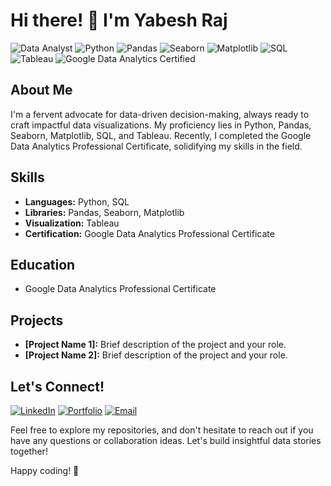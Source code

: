 # Hi there! 👋 I'm Yabesh Raj

![Data Analyst](https://img.shields.io/badge/Role-Data%20Analyst-blue)
![Python](https://img.shields.io/badge/Language-Python-brightgreen)
![Pandas](https://img.shields.io/badge/Library-Pandas-orange)
![Seaborn](https://img.shields.io/badge/Library-Seaborn-ff69b4)
![Matplotlib](https://img.shields.io/badge/Library-Matplotlib-red)
![SQL](https://img.shields.io/badge/Language-SQL-blueviolet)
![Tableau](https://img.shields.io/badge/Tool-Tableau-informational)
![Google Data Analytics Certified](https://img.shields.io/badge/Certification-Google%20Data%20Analytics-brightgreen)

## About Me

I'm a fervent advocate for data-driven decision-making, always ready to craft impactful data visualizations. My proficiency lies in Python, Pandas, Seaborn, Matplotlib, SQL, and Tableau. Recently, I completed the Google Data Analytics Professional Certificate, solidifying my skills in the field.

## Skills

- **Languages:** Python, SQL
- **Libraries:** Pandas, Seaborn, Matplotlib
- **Visualization:** Tableau
- **Certification:** Google Data Analytics Professional Certificate

## Education

- Google Data Analytics Professional Certificate

## Projects

- **[Project Name 1]:** Brief description of the project and your role.
- **[Project Name 2]:** Brief description of the project and your role.

## Let's Connect!

[![LinkedIn](https://img.shields.io/badge/LinkedIn-Connect-blue?style=social&logo=linkedin)](https://www.linkedin.com/in/yabeshraj/)
[![Portfolio](https://img.shields.io/badge/Portfolio-Visit-9cf?style=social&logo=github)](https://yabeshraj.github.io/)
[![Email](https://img.shields.io/badge/Email-Contact-red?style=social&logo=gmail)](mailto:your.email@example.com)

Feel free to explore my repositories, and don't hesitate to reach out if you have any questions or collaboration ideas. Let's build insightful data stories together!

Happy coding! 🚀
